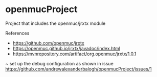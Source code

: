 # openmucProject
Project that includes the openmuc/jrxtx module

References
- https://github.com/openmuc/jrxtx
- https://openmuc.github.io/jrxtx/javadoc/index.html
- https://mvnrepository.com/artifact/org.openmuc/jrxtx/1.0.1
 

~ set up the debug configuration as shown in issue
https://github.com/andrewalexanderbalogh/openmucProject/issues/1
